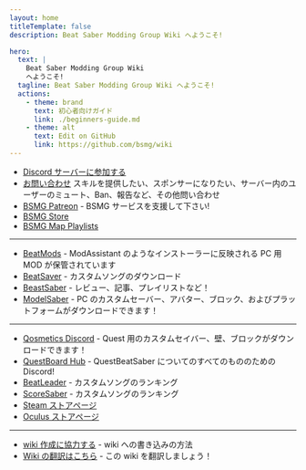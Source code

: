 ```yaml
---
layout: home
titleTemplate: false
description: Beat Saber Modding Group Wiki へようこそ!

hero:
  text: |
    Beat Saber Modding Group Wiki
    へようこそ!
  tagline: Beat Saber Modding Group Wiki へようこそ!
  actions:
    - theme: brand
      text: 初心者向けガイド
      link: ./beginners-guide.md
    - theme: alt
      text: Edit on GitHub
      link: https://github.com/bsmg/wiki
---
```


<!-- markdownlint-disable-file MD033 -->
<!-- markdownlint-disable MD041 -->

<script setup lang="ts">
  import Home from '../.vitepress/components/Home.vue'
  import HomeGroup from '../.vitepress/components/HomeGroup.vue'
  import HomeItem from '../.vitepress/components/HomeItem.vue'
  import HomeLinks from '../.vitepress/components/HomeLinks.vue'
</script>

<Home>
  <HomeGroup title="はじめに">
    <HomeItem name="PC 用 Mod" href="./pc-modding.html" />
    <HomeItem name="Quest 用 Mod" href="./quest-modding.html" />
    <HomeItem name="よくある問題" href="./support/" />
    <HomeItem name="持ち方とコツ" href="./grips-and-tricks.html" />
    <HomeItem name="ランキングとスコア" href="./ranking-guide.html" />
  </HomeGroup>

  <HomeGroup title="コンテンツ作成">
    <HomeItem name="Mod 作成ガイド" href="./modding/" />
    <HomeItem name="譜面作成ガイド" href="./mapping/" />
    <HomeItem name="3D モデル作成ガイド" href="./models/" />
  </HomeGroup>

  <HomeGroup title="その他">
    <HomeItem name="私たちについて" href="./about/" />
    <HomeItem name="安全と健康" href="./health-and-safety.html" />
    <HomeItem name="よくある質問" href="./faq/" />
    <HomeItem name="コミュニティ" href="./communities/" />
  </HomeGroup>
</Home>

<HomeLinks>

- [Discord サーバーに参加する](https://discord.gg/beatsabermods)
- [お問い合わせ](https://bsmg.dev/contact) スキルを提供したい、スポンサーになりたい、サーバー内のユーザーのミュート、Ban、報告など、その他問い合わせ
- [BSMG Patreon](https://www.patreon.com/beatsabermods) - BSMG サービスを支援して下さい!
- [BSMG Store](https://bsmgstore.com/)
- [BSMG Map Playlists](https://beatsaver.com/profile/4329735#playlists)

---

- [BeatMods](https://beatmods.com) - ModAssistant のようなインストーラーに反映される PC 用 MOD が保管されています
- [BeatSaver](https://beatsaver.com/) - カスタムソングのダウンロード
- [BeastSaber](https://bsaber.com/) - レビュー、記事、プレイリストなど！
- [ModelSaber](https://modelsaber.com/) - PC のカスタムセーバー、アバター、ブロック、およびプラットフォームがダウンロードできます！

---

- [Qosmetics Discord](https://discord.gg/qosmetics) - Quest 用のカスタムセイバー、壁、ブロックがダウンロードできます！
- [QuestBoard Hub](https://discord.gg/d6DyW9v) - QuestBeatSaber についてのすべてのもののための Discord!
- [BeatLeader](https://www.beatleader.xyz/) - カスタムソングのランキング
- [ScoreSaber](https://scoresaber.com/) - カスタムソングのランキング
- [Steam ストアページ](https://store.steampowered.com/app/620980/Beat_Saber/)
- [Oculus ストアページ](https://www.oculus.com/experiences/rift/1304877726278670/)

---

- [wiki 作成に協力する](https://docs.google.com/document/d/1r6IP6l3uo8rc__GxfLkpaToxheeXotdYaKEj3oWB2js/edit?usp=sharing) - wiki への書き込みの方法
- [Wiki の翻訳はこちら](https://forms.gle/e3BqA3poMjESARe76) - この wiki を翻訳しましょう！

</HomeLinks>

